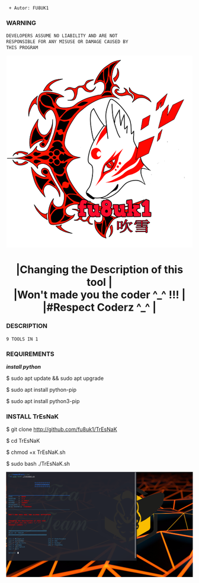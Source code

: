 


```
 + Autor: FU8UK1
```
### WARNING
```
DEVELOPERS ASSUME NO LIABILITY AND ARE NOT       
RESPONSIBLE FOR ANY MISUSE OR DAMAGE CAUSED BY  
THIS PROGRAM                                    

```

![Screenshot](https://github.com/fu8uk1/TrEsNaK/blob/master/pictures/fu8uk1.png)

<h1 align="center"> |Changing the Description of this tool  |<br>
 |Won't made you the coder ^_^ !!!      |<br>
 |#Respect Coderz ^_^                   | </h1>




### DESCRIPTION
```
9 TOOLS IN 1
```



### REQUIREMENTS

<strong>*****install python*****</strong>

$ sudo apt update && sudo apt upgrade

$ sudo apt install python-pip

$ sudo apt install python3-pip


### INSTALL TrEsNaK

$ git clone http://github.com/fu8uk1/TrEsNaK

$ cd TrEsNaK

$ chmod +x TrEsNaK.sh

$ sudo bash ./TrEsNaK.sh


![Screenshot](https://github.com/fu8uk1/TrEsNaK/blob/master/pictures/captu.png)


